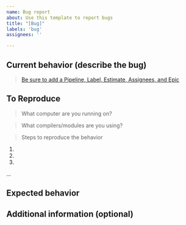 ```yaml
---
name: Bug report
about: Use this template to report bugs
title: "[Bug]"
labels: 'bug'
assignees: ''

---
```


## Current behavior (describe the bug)
>[Be sure to add a Pipeline, Label, Estimate, Assignees, and Epic](https://jointcenterforsatellitedataassimilation-jedi-docs.readthedocs-hosted.com/en/latest/inside/practices/issues.html)

## To Reproduce

> What computer are you running on?

> What compilers/modules are you using?

> Steps to reproduce the behavior

1.
2.
3.
...

## Expected behavior

## Additional information (optional)
